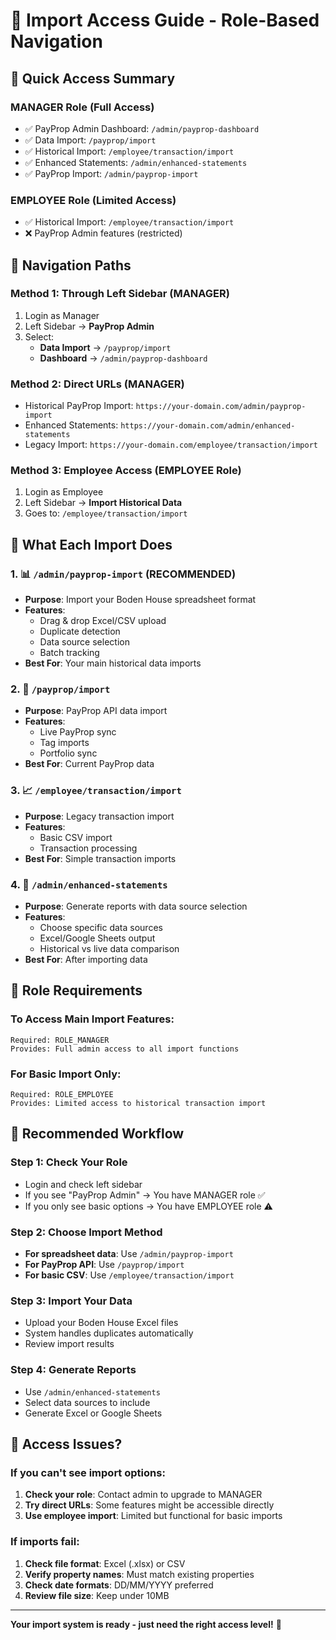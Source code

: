 # 🔐 Import Access Guide - Role-Based Navigation

## 🎯 Quick Access Summary

### **MANAGER Role (Full Access)**
- ✅ PayProp Admin Dashboard: `/admin/payprop-dashboard`
- ✅ Data Import: `/payprop/import`
- ✅ Historical Import: `/employee/transaction/import`
- ✅ Enhanced Statements: `/admin/enhanced-statements`
- ✅ PayProp Import: `/admin/payprop-import`

### **EMPLOYEE Role (Limited Access)**
- ✅ Historical Import: `/employee/transaction/import`
- ❌ PayProp Admin features (restricted)

## 📍 Navigation Paths

### **Method 1: Through Left Sidebar (MANAGER)**
1. Login as Manager
2. Left Sidebar → **PayProp Admin**
3. Select:
   - **Data Import** → `/payprop/import`
   - **Dashboard** → `/admin/payprop-dashboard`

### **Method 2: Direct URLs (MANAGER)**
- Historical PayProp Import: `https://your-domain.com/admin/payprop-import`
- Enhanced Statements: `https://your-domain.com/admin/enhanced-statements`
- Legacy Import: `https://your-domain.com/employee/transaction/import`

### **Method 3: Employee Access (EMPLOYEE Role)**
1. Login as Employee
2. Left Sidebar → **Import Historical Data**
3. Goes to: `/employee/transaction/import`

## 🎨 What Each Import Does

### **1. 📊 `/admin/payprop-import` (RECOMMENDED)**
- **Purpose**: Import your Boden House spreadsheet format
- **Features**:
  - Drag & drop Excel/CSV upload
  - Duplicate detection
  - Data source selection
  - Batch tracking
- **Best For**: Your main historical data imports

### **2. 🔄 `/payprop/import`**
- **Purpose**: PayProp API data import
- **Features**:
  - Live PayProp sync
  - Tag imports
  - Portfolio sync
- **Best For**: Current PayProp data

### **3. 📈 `/employee/transaction/import`**
- **Purpose**: Legacy transaction import
- **Features**:
  - Basic CSV import
  - Transaction processing
- **Best For**: Simple transaction imports

### **4. 🎯 `/admin/enhanced-statements`**
- **Purpose**: Generate reports with data source selection
- **Features**:
  - Choose specific data sources
  - Excel/Google Sheets output
  - Historical vs live data comparison
- **Best For**: After importing data

## 🔧 Role Requirements

### **To Access Main Import Features:**
```
Required: ROLE_MANAGER
Provides: Full admin access to all import functions
```

### **For Basic Import Only:**
```
Required: ROLE_EMPLOYEE
Provides: Limited access to historical transaction import
```

## 🚀 Recommended Workflow

### **Step 1: Check Your Role**
- Login and check left sidebar
- If you see "PayProp Admin" → You have MANAGER role ✅
- If you only see basic options → You have EMPLOYEE role ⚠️

### **Step 2: Choose Import Method**
- **For spreadsheet data**: Use `/admin/payprop-import`
- **For PayProp API**: Use `/payprop/import`
- **For basic CSV**: Use `/employee/transaction/import`

### **Step 3: Import Your Data**
- Upload your Boden House Excel files
- System handles duplicates automatically
- Review import results

### **Step 4: Generate Reports**
- Use `/admin/enhanced-statements`
- Select data sources to include
- Generate Excel or Google Sheets

## 🔑 Access Issues?

### **If you can't see import options:**
1. **Check your role**: Contact admin to upgrade to MANAGER
2. **Try direct URLs**: Some features might be accessible directly
3. **Use employee import**: Limited but functional for basic imports

### **If imports fail:**
1. **Check file format**: Excel (.xlsx) or CSV
2. **Verify property names**: Must match existing properties
3. **Check date formats**: DD/MM/YYYY preferred
4. **Review file size**: Keep under 10MB

---

**Your import system is ready - just need the right access level!** 🎯
